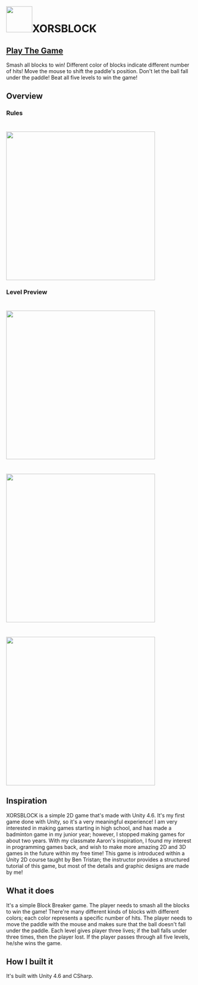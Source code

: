 # <img src="https://img.itch.zone/aW1hZ2UvMjYxNDQ4LzEzMzEzOTcucG5n/315x250%23c/MAoL1f.png" height="70px"/>XORSBLOCK

## [Play The Game](https://tliu292.itch.io/xorsblock)

Smash all blocks to win! Different color of blocks indicate different number of hits! Move the mouse to shift the paddle's position. Don't let the ball fall under the paddle! Beat all five levels to win the game!

## Overview

### Rules
# <img src="https://img.itch.zone/aW1hZ2UvMjYxNDQ4LzEzMzE0MTAuanBn/794x1000/XpAgQF.jpg" height="400px"/>

### Level Preview

# <img src="https://img.itch.zone/aW1hZ2UvMjYxNDQ4LzEzMzA3MTIuanBn/original/9PWh%2FF.jpg" height="400px"/>

# <img src="https://img.itch.zone/aW1hZ2UvMjYxNDQ4LzEzMzA3MTMuanBn/original/%2BgRwN0.jpg" height="400px"/>

# <img src="https://img.itch.zone/aW1hZ2UvMjYxNDQ4LzEzMzA3MTQuanBn/original/AvldHD.jpg" height="400px"/>

## Inspiration
XORSBLOCK is a simple 2D game that's made with Unity 4.6. It's my first game done with Unity, so it's a very meaningful experience! I am very interested in making games starting in high school, and has made a badminton game in my junior year; however, I stopped making games for about two years. With my classmate Aaron's inspiration, I found my interest in programming games back, and wish to make more amazing 2D and 3D games in the future within my free time! This game is introduced within a Unity 2D course taught by Ben Tristan; the instructor provides a structured tutorial of this game, but most of the details and graphic designs are made by me!

## What it does
It's a simple Block Breaker game. The player needs to smash all the blocks to win the game! There're many different kinds of blocks with different colors; each color represents a specific number of hits. The player needs to move the paddle with the mouse and makes sure that the ball doesn't fall under the paddle. Each level gives player three lives; if the ball falls under three times, then the player lost. If the player passes through all five levels, he/she wins the game.

## How I built it
It's built with Unity 4.6 and CSharp.
